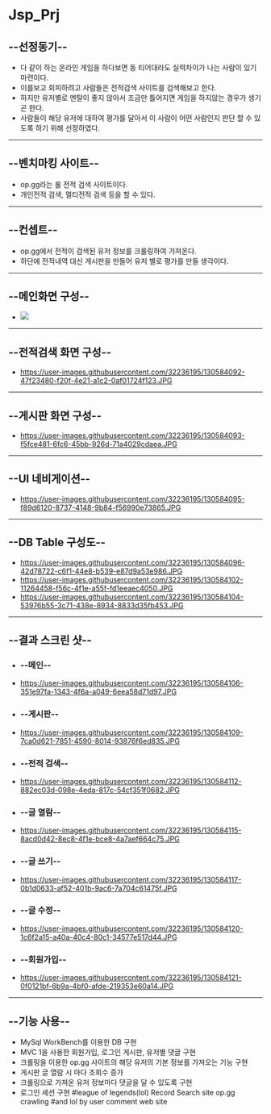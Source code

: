 # Jsp_Prj

## **--선정동기--**

  + 다 같이 하는 온라인 게임을 하다보면 동 티어대라도 실력차이가 나는 사람이 있기마련이다.
  + 이를보고 회피하려고 사람들은 전적검색 사이트를 검색해보고 한다.
  + 하지만 유저별로 멘탈이 좋지 않아서 조금만 틀어지면 게임을 하지않는 경우가 생기곤 한다.
  + 사람들이 해당 유저에 대하여 평가를 달아서 이 사람이 어떤 사람인지 판단 할 수 있도록 하기 위해 선정하였다.
---
## **--벤치마킹 사이트--**

  + op.gg라는 롤 전적 검색 사이트이다.
  + 개인전적 검색, 멀티전적 검색 등을 할 수 있다.
---
## **--컨셉트--**

  + op.gg에서 전적이 검색된 유저 정보를 크롤링하여 가져온다.
  + 하단에 전적내역 대신 게시판을 만들어 유저 별로 평가를 만들 생각이다.
---
## **--메인화면 구성--**

  + <img src = "https://user-images.githubusercontent.com/32236195/130584090-9838ff01-d8a6-4168-8125-7718c47dd617.JPG">
---
## **--전적검색 화면 구성--**

  + https://user-images.githubusercontent.com/32236195/130584092-47f23480-f20f-4e21-a1c2-0af01724f123.JPG
---
## **--게시판 화면 구성--**

  + https://user-images.githubusercontent.com/32236195/130584093-f5fce481-6fc6-45bb-926d-71a4029cdaea.JPG
---
## **--UI 네비게이션--**

  + https://user-images.githubusercontent.com/32236195/130584095-f89d6120-8737-4148-9b84-f56990e73865.JPG
---
## **--DB Table 구성도--**

  + https://user-images.githubusercontent.com/32236195/130584096-42d78722-c6f1-44e8-b539-e87d9a53e986.JPG
  + https://user-images.githubusercontent.com/32236195/130584102-11264458-f56c-4f1e-a55f-fd1eeaec4050.JPG
  + https://user-images.githubusercontent.com/32236195/130584104-53976b55-3c71-438e-8934-8833d35fb453.JPG
---
## **--결과 스크린 샷--**
  + ### **--메인--**
  + https://user-images.githubusercontent.com/32236195/130584106-351e97fa-1343-4f6a-a049-6eea58d71d97.JPG
  + ### **--게시판--**
  + https://user-images.githubusercontent.com/32236195/130584109-7ca0d621-7851-4590-8014-93876f6ed835.JPG
  + ### **--전적 검색--**
  + https://user-images.githubusercontent.com/32236195/130584112-882ec03d-098e-4eda-817c-54cf351f0682.JPG
  + ### **--글 열람--**
  + https://user-images.githubusercontent.com/32236195/130584115-8acd0d42-8ec8-4f1e-bce8-4a7aef664c75.JPG
  + ### **--글 쓰기--**
  + https://user-images.githubusercontent.com/32236195/130584117-0b1d0633-af52-401b-9ac6-7a704c61475f.JPG
  + ### **--글 수정--**
  + https://user-images.githubusercontent.com/32236195/130584120-1c6f2a15-a40a-40c4-80c1-34577e517d44.JPG
  + ### **--회원가입--**
  + https://user-images.githubusercontent.com/32236195/130584121-0f0121bf-6b9a-4bf0-afde-219353e60a14.JPG
---
## **--기능 사용--**
  + MySql WorkBench를 이용한 DB 구현
  + MVC 1을 사용한 회원가입, 로그인 게시판, 유저별 댓글 구현
  + 크롤링을 이용한 op.gg 사이트의 해당 유저의 기본 정보를 가져오는 기능 구현
  + 게시판 글 열람 시 마다 조회수 증가
  + 크롤링으로 가져온 유저 정보마다 댓글을 달 수 있도록 구현
  + 로그인 세션 구현
#league of legends(lol) Record Search site op.gg crawling
#and lol by user comment web site
